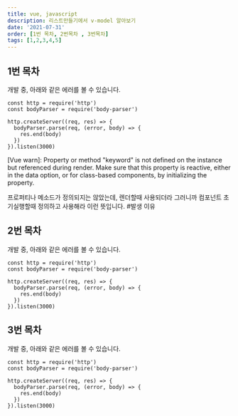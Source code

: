 ```yaml
---
title: vue, javascript
description: 리스트만들기에서 v-model 알아보기
date: '2021-07-31'
order: [1번 목차, 2번목차 , 3번목차]
tags: [1,2,3,4,5]
---
```


<!-- 목차 -->
## 1번 목차
개발 중, 아래와 같은 에러를 볼 수 있습니다.

```js{1,3-5}[server.js]
const http = require('http')
const bodyParser = require('body-parser')

http.createServer((req, res) => {
  bodyParser.parse(req, (error, body) => {
    res.end(body)
  })
}).listen(3000)
```

[Vue warn]: Property or method "keyword" is not defined on the instance but referenced during render. Make sure that this property is reactive, either in the data option, or for class-based components, by initializing the property.

프로퍼티나 메소드가 정의되지는 않았는데, 렌더할때 사용되더라 그러니까 컴포넌트 초기실행할때 정의하고 사용해라 이런 뜻입니다.
#발생 이유
## 2번 목차

개발 중, 아래와 같은 에러를 볼 수 있습니다.

```js{1,3-5}[server.js]
const http = require('http')
const bodyParser = require('body-parser')

http.createServer((req, res) => {
  bodyParser.parse(req, (error, body) => {
    res.end(body)
  })
}).listen(3000)
```
## 3번 목차

개발 중, 아래와 같은 에러를 볼 수 있습니다.

```js{1,3-5}[server.js]
const http = require('http')
const bodyParser = require('body-parser')

http.createServer((req, res) => {
  bodyParser.parse(req, (error, body) => {
    res.end(body)
  })
}).listen(3000)
```
